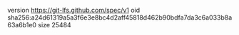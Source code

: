version https://git-lfs.github.com/spec/v1
oid sha256:a24d61319a5a3f6e3e8bc4d2aff45818d462b90bdfa7da3c6a033b8a63a6b1e0
size 25484
